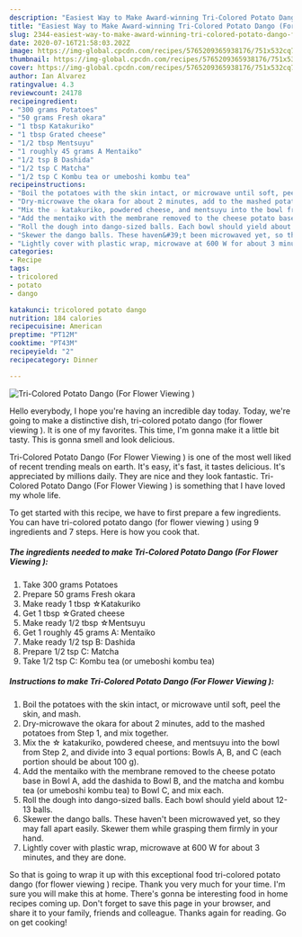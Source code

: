 ```yaml
---
description: "Easiest Way to Make Award-winning Tri-Colored Potato Dango (For Flower Viewing )"
title: "Easiest Way to Make Award-winning Tri-Colored Potato Dango (For Flower Viewing )"
slug: 2344-easiest-way-to-make-award-winning-tri-colored-potato-dango-for-flower-viewing
date: 2020-07-16T21:58:03.202Z
image: https://img-global.cpcdn.com/recipes/5765209365938176/751x532cq70/tri-colored-potato-dango-for-flower-viewing-recipe-main-photo.jpg
thumbnail: https://img-global.cpcdn.com/recipes/5765209365938176/751x532cq70/tri-colored-potato-dango-for-flower-viewing-recipe-main-photo.jpg
cover: https://img-global.cpcdn.com/recipes/5765209365938176/751x532cq70/tri-colored-potato-dango-for-flower-viewing-recipe-main-photo.jpg
author: Ian Alvarez
ratingvalue: 4.3
reviewcount: 24178
recipeingredient:
- "300 grams Potatoes"
- "50 grams Fresh okara"
- "1 tbsp Katakuriko"
- "1 tbsp Grated cheese"
- "1/2 tbsp Mentsuyu"
- "1 roughly 45 grams A Mentaiko"
- "1/2 tsp B Dashida"
- "1/2 tsp C Matcha"
- "1/2 tsp C Kombu tea or umeboshi kombu tea"
recipeinstructions:
- "Boil the potatoes with the skin intact, or microwave until soft, peel the skin, and mash."
- "Dry-microwave the okara for about 2 minutes, add to the mashed potatoes from Step 1, and mix together."
- "Mix the ☆ katakuriko, powdered cheese, and mentsuyu into the bowl from Step 2, and divide into 3 equal portions: Bowls A, B, and C (each portion should be about 100 g)."
- "Add the mentaiko with the membrane removed to the cheese potato base in Bowl A, add the dashida to Bowl B, and the matcha and kombu tea (or umeboshi kombu tea) to Bowl C, and mix each."
- "Roll the dough into dango-sized balls. Each bowl should yield about 12-13 balls."
- "Skewer the dango balls. These haven&#39;t been microwaved yet, so they may fall apart easily. Skewer them while grasping them firmly in your hand."
- "Lightly cover with plastic wrap, microwave at 600 W for about 3 minutes, and they are done."
categories:
- Recipe
tags:
- tricolored
- potato
- dango

katakunci: tricolored potato dango 
nutrition: 184 calories
recipecuisine: American
preptime: "PT12M"
cooktime: "PT43M"
recipeyield: "2"
recipecategory: Dinner

---
```



![Tri-Colored Potato Dango (For Flower Viewing )](https://img-global.cpcdn.com/recipes/5765209365938176/751x532cq70/tri-colored-potato-dango-for-flower-viewing-recipe-main-photo.jpg)

Hello everybody, I hope you're having an incredible day today. Today, we're going to make a distinctive dish, tri-colored potato dango (for flower viewing ). It is one of my favorites. This time, I'm gonna make it a little bit tasty. This is gonna smell and look delicious.



Tri-Colored Potato Dango (For Flower Viewing ) is one of the most well liked of recent trending meals on earth. It's easy, it's fast, it tastes delicious. It's appreciated by millions daily. They are nice and they look fantastic. Tri-Colored Potato Dango (For Flower Viewing ) is something that I have loved my whole life.


To get started with this recipe, we have to first prepare a few ingredients. You can have tri-colored potato dango (for flower viewing ) using 9 ingredients and 7 steps. Here is how you cook that.

<!--inarticleads1-->

##### The ingredients needed to make Tri-Colored Potato Dango (For Flower Viewing ):

1. Take 300 grams Potatoes
1. Prepare 50 grams Fresh okara
1. Make ready 1 tbsp ☆Katakuriko
1. Get 1 tbsp ☆Grated cheese
1. Make ready 1/2 tbsp ☆Mentsuyu
1. Get 1 roughly 45 grams A: Mentaiko
1. Make ready 1/2 tsp B: Dashida
1. Prepare 1/2 tsp C: Matcha
1. Take 1/2 tsp C: Kombu tea (or umeboshi kombu tea)




<!--inarticleads2-->

##### Instructions to make Tri-Colored Potato Dango (For Flower Viewing ):

1. Boil the potatoes with the skin intact, or microwave until soft, peel the skin, and mash.
1. Dry-microwave the okara for about 2 minutes, add to the mashed potatoes from Step 1, and mix together.
1. Mix the ☆ katakuriko, powdered cheese, and mentsuyu into the bowl from Step 2, and divide into 3 equal portions: Bowls A, B, and C (each portion should be about 100 g).
1. Add the mentaiko with the membrane removed to the cheese potato base in Bowl A, add the dashida to Bowl B, and the matcha and kombu tea (or umeboshi kombu tea) to Bowl C, and mix each.
1. Roll the dough into dango-sized balls. Each bowl should yield about 12-13 balls.
1. Skewer the dango balls. These haven&#39;t been microwaved yet, so they may fall apart easily. Skewer them while grasping them firmly in your hand.
1. Lightly cover with plastic wrap, microwave at 600 W for about 3 minutes, and they are done.




So that is going to wrap it up with this exceptional food tri-colored potato dango (for flower viewing ) recipe. Thank you very much for your time. I'm sure you will make this at home. There's gonna be interesting food in home recipes coming up. Don't forget to save this page in your browser, and share it to your family, friends and colleague. Thanks again for reading. Go on get cooking!
